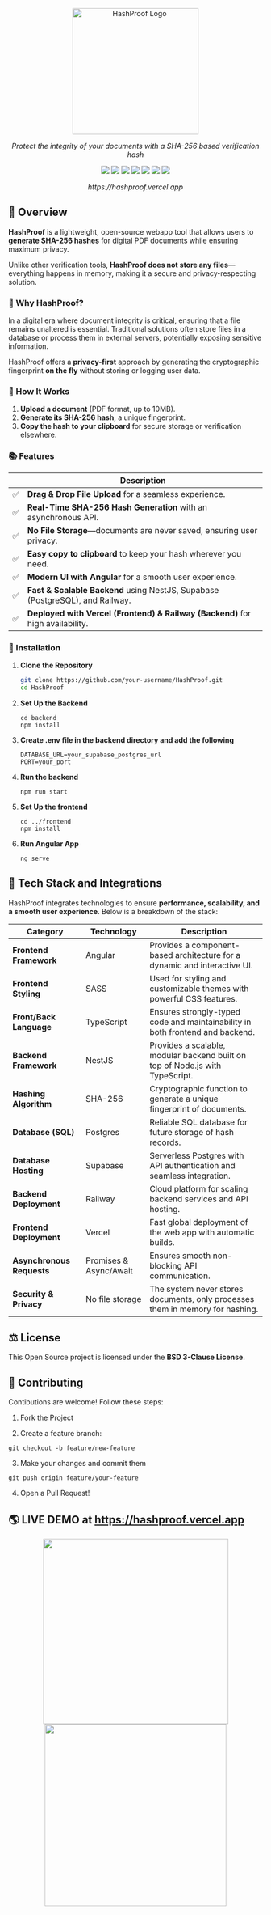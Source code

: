 <p align="center">
  <img src="https://github.com/user-attachments/assets/247ab4ce-f422-4a32-9235-96f73551beed" alt="HashProof Logo" width="250" height="250">
</p>

<p align="center">
  <i>Protect the integrity of your documents with a SHA-256 based verification hash</i>
</p>

<p align="center">
  <img src="https://img.shields.io/badge/Angular-DD0031?style=for-the-badge&logo=angular&logoColor=white">
  <img src="https://img.shields.io/badge/TypeScript-3178C6?style=for-the-badge&logo=typescript&logoColor=white">
  <img src="https://img.shields.io/badge/Vercel-000000?style=for-the-badge&logo=vercel&logoColor=white">
  <img src="https://img.shields.io/badge/Nest-E0234E?style=for-the-badge&logo=nestjs&logoColor=white">
  <img src="https://img.shields.io/badge/Supabase-3ECF8E?style=for-the-badge&logo=supabase&logoColor=white">
  <img src="https://img.shields.io/badge/Postgres-4169E1?style=for-the-badge&logo=postgresql&logoColor=white">
  <img src="https://img.shields.io/badge/Railway-0B0D0E?style=for-the-badge&logo=railway&logoColor=white">
</p>
<p align="center">
  <i> https://hashproof.vercel.app </i>
</p>

## 🚀 Overview

**HashProof** is a lightweight, open-source webapp tool that allows users to **generate SHA-256 hashes** for digital PDF documents while ensuring maximum privacy. 

Unlike other verification tools, **HashProof does not store any files**—everything happens in memory, making it a secure and privacy-respecting solution.


### 🧠 Why HashProof?  

In a digital era where document integrity is critical, ensuring that a file remains unaltered is essential. Traditional solutions often store files in a database or process them in external servers, potentially exposing sensitive information. 

HashProof offers a **privacy-first** approach by generating the cryptographic fingerprint **on the fly** without storing or logging user data.

### 🧪 How It Works  
1. **Upload a document** (PDF format, up to 10MB).  
2. **Generate its SHA-256 hash**, a unique fingerprint.  
3. **Copy the hash to your clipboard** for secure storage or verification elsewhere.  

### 📚 Features  
|   | Description |
|---|-------------------------------------------------------------|
|✅ |**Drag & Drop File Upload** for a seamless experience.  |
|✅ |**Real-Time SHA-256 Hash Generation** with an asynchronous API. |  
|✅ |**No File Storage**—documents are never saved, ensuring user privacy. |  
|✅ |**Easy copy to clipboard** to keep your hash wherever you need.  |
|✅ |**Modern UI with Angular** for a smooth user experience.  |
|✅ |**Fast & Scalable Backend** using NestJS, Supabase (PostgreSQL), and Railway. |  
|✅ |**Deployed with Vercel (Frontend) & Railway (Backend)** for high availability. | 







### 🧭 Installation

1. **Clone the Repository**
     ```sh
     git clone https://github.com/your-username/HashProof.git
     cd HashProof
     ```


2. **Set Up the Backend**

    ```
    cd backend
    npm install
    ```

3. **Create .env file in the backend directory and add the following**
  
    ```
    DATABASE_URL=your_supabase_postgres_url
    PORT=your_port
    ```

4. **Run the backend**
    ```
    npm run start
    ```

5. **Set Up the frontend**
    ```
    cd ../frontend
    npm install
    ```

6. **Run Angular App**
    ```
    ng serve
    ```


## 🧰 Tech Stack and Integrations  

HashProof integrates technologies to ensure **performance, scalability, and a smooth user experience**. Below is a breakdown of the stack:

| **Category**            | **Technology**       | **Description** |
|-------------------------|---------------------|----------------|
| **Frontend Framework**            | Angular             | Provides a component-based architecture for a dynamic and interactive UI. |
| **Frontend Styling**    | SASS                | Used for styling and customizable themes with powerful CSS features. |
| **Front/Back Language**   | TypeScript          | Ensures strongly-typed code and maintainability in both frontend and backend. |
| **Backend Framework**   | NestJS              | Provides a scalable, modular backend built on top of Node.js with TypeScript. |
| **Hashing Algorithm**   | SHA-256             | Cryptographic function to generate a unique fingerprint of documents. |
| **Database (SQL)**           | Postgres          | Reliable SQL database for future storage of hash records. |
| **Database Hosting**    | Supabase            | Serverless Postgres with API authentication and seamless integration. |
| **Backend Deployment**  | Railway             | Cloud platform for scaling backend services and API hosting. |
| **Frontend Deployment** | Vercel              | Fast global deployment of the web app with automatic builds. |
| **Asynchronous Requests** | Promises & Async/Await | Ensures smooth non-blocking API communication. |
| **Security & Privacy**  | No file storage     | The system never stores documents, only processes them in memory for hashing. |

## ⚖️ License

This Open Source project is licensed under the **BSD 3-Clause License**.

## 🔮 Contributing

Contibutions are welcome! Follow these steps:

1. Fork the Project

2. Create a feature branch:

  ```
  git checkout -b feature/new-feature
  ```

3. Make your changes and commit them
  ```
  git push origin feature/your-feature
  ```
  
4. Open a Pull Request!


##  🌎 LIVE DEMO at https://hashproof.vercel.app

<p align="center">

  <img src="https://github.com/user-attachments/assets/0ec7b4c9-6581-4078-9e74-14a32864ecba" width="367">
  <img src="https://github.com/user-attachments/assets/a18e710c-a67f-48a4-b1b2-6e51f9900781" width="360">
</p>


